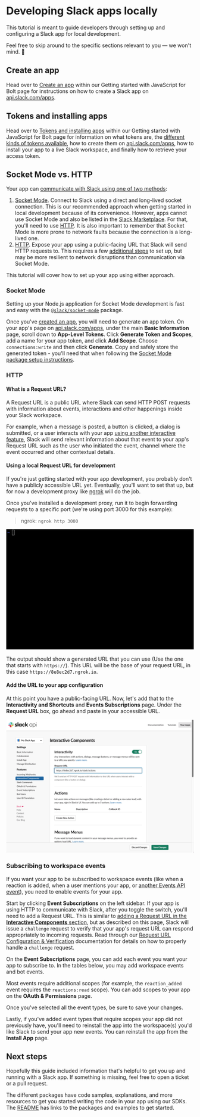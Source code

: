 # Developing Slack apps locally

This tutorial is meant to guide developers through setting up and configuring a Slack app for local development.

Feel free to skip around to the specific sections relevant to you — we won't mind. 🙂

## Create an app
Head over to [Create an app](https://tools.slack.dev/bolt-js/getting-started#create-an-app) within our Getting started with JavaScript for Bolt page for instructions on how to create a Slack app on [api.slack.com/apps](https://api.slack.com/apps).

## Tokens and installing apps
Head over to [Tokens and installing apps](https://tools.slack.dev/bolt-js/getting-started#tokens-and-installing-apps) within our Getting started with JavaScript for Bolt page for information on what tokens are, the [different kinds of tokens available](https://docs.slack.dev/authentication/tokens), how to create them on [api.slack.com/apps](https://api.slack.com/apps), how to install your app to a live Slack workspace, and finally how to retrieve your access token.

## Socket Mode vs. HTTP
Your app can [communicate with Slack using one of two methods](https://docs.slack.dev/apis/events-api):

1. [Socket Mode](https://docs.slack.dev/apis/events-api/using-socket-mode). Connect to Slack using a direct and long-lived socket connection. This is our recommended approach when getting started in local development because of its convenience. However, apps cannot use Socket Mode and also be listed in the [Slack Marketplace](https://docs.slack.dev/slack-marketplace/distributing-your-app-in-the-slack-marketplace). For that, you'll need to use [HTTP](#http). It is also important to remember that Socket Mode is more prone to network faults because the connection is a long-lived one.
2. [HTTP](https://docs.slack.dev/apis/events-api/using-http-request-urls). Expose your app using a public-facing URL that Slack will send HTTP requests to. This requires a few [additional steps](https://tools.slack.dev/bolt-js/tutorial/getting-started-http#setting-up-events-with-http) to set up, but may be more resilient to network disruptions than communication via Socket Mode.

This tutorial will cover how to set up your app using either approach.

### Socket Mode

Setting up your Node.js application for Socket Mode development is fast and easy with the [`@slack/socket-mode`](/node-slack-sdk/socket-mode) package.

Once you've [created an app](#create-an-app), you will need to generate an app token. On your app's page on [api.slack.com/apps](https://api.slack.com/apps), under the main **Basic Information** page, scroll down to **App-Level Tokens**. Click **Generate Token and Scopes**, add a name for your app token, and click **Add Scope**. Choose `connections:write` and then click **Generate**. Copy and safely store the generated token - you'll need that when following the [Socket Mode package setup instructions](../socket-mode).

### HTTP

#### What is a Request URL?
A Request URL is a public URL where Slack can send HTTP POST requests with information about events, interactions and other happenings inside your Slack workspace.

For example, when a message is posted, a button is clicked, a dialog is submitted, or a user interacts with your app [using another interactive feature](https://docs.slack.dev/interactivity), Slack will send relevant information about that event to your app's Request URL such as the user who initiated the event, channel where the event occurred and other contextual details.

#### Using a local Request URL for development
If you're just getting started with your app development, you probably don't have a publicly accessible URL yet. Eventually, you'll want to set that up, but for now a development proxy like [ngrok](https://ngrok.com/) will do the job.

Once you've installed a development proxy, run it to begin forwarding requests to a specific port (we're using port 3000 for this example):

> ngrok: `ngrok http 3000`

![Running ngrok](ngrok.gif "Running ngrok")

The output should show a generated URL that you can use (Use the one that starts with `https://`). This URL will be the base of your request URL, in this case `https://8e8ec2d7.ngrok.io`.

#### Add the URL to your app configuration
At this point you have a public-facing URL. Now, let's add that to the **Interactivity and Shortcuts** and **Events Subscriptions** page. Under the **Request URL** box, go ahead and paste in your accessible URL.

![Configuring a Request URL](request-url-config.png "Configuring a Request URL")

### Subscribing to workspace events
If you want your app to be subscribed to workspace events (like when a reaction is added, when a user mentions your app, or [another Events API event](https://docs.slack.dev/reference/events)), you need to enable events for your app.

Start by clicking **Event Subscriptions** on the left sidebar. If your app is using HTTP to communicate with Slack, after you toggle the switch, you'll need to add a Request URL. This is similar to [adding a Request URL in the **Interactive Components** section](#what-is-a-request-url), but as described on this page, Slack will issue a `challenge` request to verify that your app's request URL can respond appropriately to incoming requests. Read through our [Request URL Configuration & Verification](https://docs.slack.dev/apis/events-api#subscribing) documentation for details on how to properly handle a `challenge` request.

On the **Event Subscriptions** page, you can add each event you want your app to subscribe to. In the tables below, you may add workspace events and bot events.

Most events require additional scopes (for example, the `reaction_added` event requires the `reactions:read` scope). You can add scopes to your app on the **OAuth & Permissions** page.

Once you've selected all the event types, be sure to save your changes.

Lastly, if you've added event types that require scopes your app did not previously have, you'll need to reinstall the app into the workspace(s) you'd like Slack to send your app new events. You can reinstall the app from the **Install App** page.

## Next steps
Hopefully this guide included information that's helpful to get you up and running with a Slack app. If something is missing, feel free to open a ticket or a pull request.

The different packages have code samples, explanations, and more resources to get you started writing the code in your app using our SDKs. The [README](https://github.com/slackapi/node-slack-sdk) has links to the packages and examples to get started.
